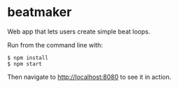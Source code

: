 # beatmaker
Web app that lets users create simple beat loops.  

Run from the command line with:
```
$ npm install
$ npm start
```
Then navigate to [http://localhost:8080](http://localhost:8080) to see it in action.
